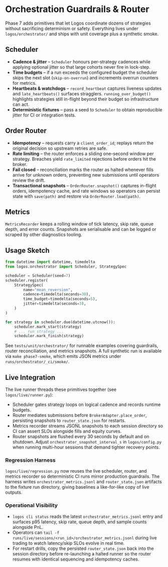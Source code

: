 # Orchestration Guardrails & Router

Phase 7 adds primitives that let Logos coordinate dozens of strategies without
sacrificing determinism or safety. Everything lives under `logos/orchestrator/`
and ships with unit coverage plus a synthetic smoke.

## Scheduler

- **Cadence & jitter** – `Scheduler` honours per-strategy cadences while applying
  optional jitter so that large cohorts never fire in lock-step.
- **Time budgets** – if a run exceeds the configured budget the scheduler skips
  the next slot (`skip-on-overrun`) and increments overrun counters for metrics.
- **Heartbeats & watchdogs** – `record_heartbeat` captures liveness updates and
  `late_heartbeats()` surfaces stragglers. `running_over_budget()` highlights
  strategies still in-flight beyond their budget so infrastructure can act.
- **Deterministic fixtures** – pass a seed to `Scheduler` to obtain reproducible
  jitter for CI or integration tests.

## Order Router

- **Idempotency** – requests carry a `client_order_id`; replays return the
  original decision so upstream retries are safe.
- **Rate limiting** – the router enforces a sliding one-second window per
  strategy. Breaches yield `rate_limited` rejections before orders hit the
  broker.
- **Fail closed** – reconciliation marks the router as halted whenever fills
  arrive for unknown orders, preventing new submissions until operators review
  the drift.
- **Transactional snapshots** – `OrderRouter.snapshot()` captures in-flight
  orders, idempotency cache, and rate windows so operators can persist state
  with `save(path)` and restore via `OrderRouter.load(path)`.

## Metrics

`MetricsRecorder` keeps a rolling window of tick latency, skip rate, queue depth,
and error counts. Snapshots are serialisable and can be logged or scraped by
other diagnostics tooling.

## Usage Sketch

```python
from datetime import datetime, timedelta
from logos.orchestrator import Scheduler, StrategySpec

scheduler = Scheduler(seed=7)
scheduler.register(
    StrategySpec(
        name="mean_reversion",
        cadence=timedelta(seconds=30),
        time_budget=timedelta(seconds=5),
        jitter=timedelta(seconds=3),
    )
)

for strategy in scheduler.due(datetime.utcnow()):
    scheduler.mark_start(strategy)
    # ... run strategy ...
    scheduler.mark_finish(strategy)
```

See `tests/unit/orchestrator/` for runnable examples covering guardrails,
router reconciliation, and metrics snapshots. A full synthetic run is available
via `make phase7-smoke`, which emits JSON metrics under `runs/orchestrator/_ci/smoke/`.

## Live Integration

The live runner threads these primitives together (see `logos/live/runner.py`):

- Scheduler gates strategy loops on logical cadence and records runtime budgets.
- Router mediates submissions before `BrokerAdapter.place_order`, persisting
  snapshots to `router_state.json` for restarts.
- Metrics recorder streams JSONL snapshots to each session directory so CI can
  assert SLOs alongside fills and equity curves.
- Router snapshots are flushed every 30 seconds by default and on shutdown.
  Adjust `orchestrator_snapshot_interval_s` in `logos/config.py` when running
  multi-hour sessions that demand tighter recovery points.

### Regression Harness

`logos/live/regression.py` now reuses the live scheduler, router, and metrics
recorder so deterministic CI runs mirror production guardrails. The harness
writes `orchestrator_metrics.jsonl` and `router_state.json` artifacts to the
fixture run directory, giving baselines a like-for-like copy of live outputs.

### Operational Visibility

- `logos cli status` reads the latest `orchestrator_metrics.jsonl` entry and
  surfaces p95 latency, skip rate, queue depth, and sample counts alongside PnL.
- Operators can `tail -f runs/live/sessions/<run_id>/orchestrator_metrics.jsonl`
  during live trading to watch latency/skip SLOs evolve in real time.
- For restart drills, copy the persisted `router_state.json` back into the
  session directory before re-launching a halted runner so the router resumes
  with identical sequencing and idempotency caches.
